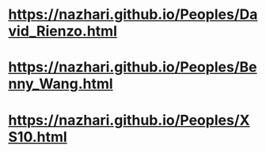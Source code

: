 # https://nazhari.github.io/Peoples/David_Rienzo.html
# https://nazhari.github.io/Peoples/Benny_Wang.html
# https://nazhari.github.io/Peoples/XS10.html
